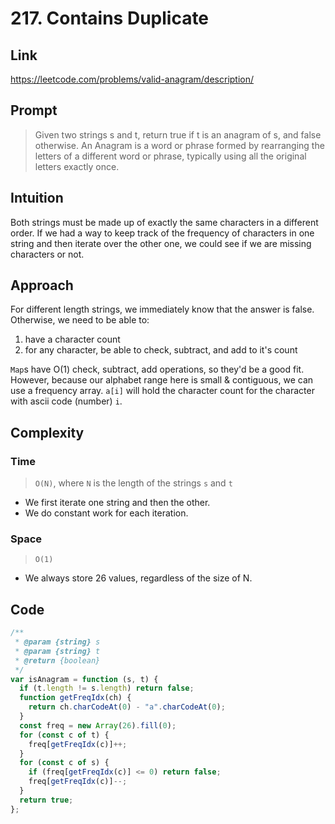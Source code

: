 # 217. Contains Duplicate

## Link

https://leetcode.com/problems/valid-anagram/description/

## Prompt

> Given two strings s and t, return true if t is an anagram of s, and false otherwise.
> An Anagram is a word or phrase formed by rearranging the letters of a different word or phrase, typically using all the original letters exactly once.

## Intuition

Both strings must be made up of exactly the same characters in a different order. If we had a way to keep track of the frequency of characters in one string and then iterate over the other one, we could see if we are missing characters or not.

## Approach

For different length strings, we immediately know that the answer is false.
Otherwise, we need to be able to:

1. have a character count
2. for any character, be able to check, subtract, and add to it's count

`Map`s have O(1) check, subtract, add operations, so they'd be a good fit. However, because our alphabet range here is small & contiguous, we can use a frequency array. `a[i]` will hold the character count for the character with ascii code (number) `i`.

## Complexity

### Time

> `O(N)`, where `N` is the length of the strings `s` and `t`

- We first iterate one string and then the other.
- We do constant work for each iteration.

### Space

> `O(1)`

- We always store 26 values, regardless of the size of N.

## Code

```js
/**
 * @param {string} s
 * @param {string} t
 * @return {boolean}
 */
var isAnagram = function (s, t) {
  if (t.length != s.length) return false;
  function getFreqIdx(ch) {
    return ch.charCodeAt(0) - "a".charCodeAt(0);
  }
  const freq = new Array(26).fill(0);
  for (const c of t) {
    freq[getFreqIdx(c)]++;
  }
  for (const c of s) {
    if (freq[getFreqIdx(c)] <= 0) return false;
    freq[getFreqIdx(c)]--;
  }
  return true;
};
```
